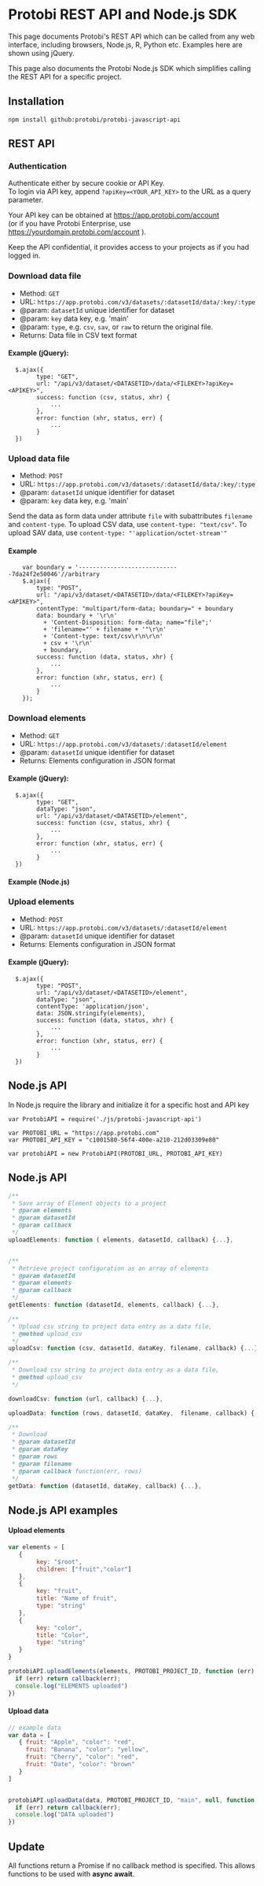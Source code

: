 # Protobi REST API and Node.js SDK
This page documents Protobi's REST API which can be called from any 
web interface, including browsers, Node.js, R, Python etc. 
Examples here are shown using jQuery.

This page also documents the Protobi Node.js SDK which simplifies 
calling the REST API for a specific project.


## Installation


`npm install github:protobi/protobi-javascript-api`


## REST API

### Authentication
Authenticate either by secure cookie or API Key.   
To login via API key, append `?apiKey=<YOUR_API_KEY>` to the URL as a query parameter. 

Your API key can be obtained at https://app.protobi.com/account  
(or if you have Protobi Enterprise, use https://yourdomain.protobi.com/account ).


Keep the API confidential, it provides access to your projects as if you had logged in.
    

### Download data file

* Method: `GET`
* URL: `https://app.protobi.com/v3/datasets/:datasetId/data/:key/:type`
* @param: `datasetId`  unique identifier for dataset
* @param: `key`  data key, e.g. 'main'
* @param: `type`, e.g. `csv`, `sav`, or `raw` to return the original file.
* Returns:  Data file in CSV text format

#### Example (jQuery):  

      $.ajax({
            type: "GET",
            url: "/api/v3/dataset/<DATASETID>/data/<FILEKEY>?apiKey=<APIKEY>",
            success: function (csv, status, xhr) {
                ...
            },
            error: function (xhr, status, err) {
                ...
            }
      })

### Upload data file
* Method: `POST`
* URL: `https://app.protobi.com/v3/datasets/:datasetId/data/:key/:type`
* @param: `datasetId`  unique identifier for dataset
* @param: `key`  data key, e.g. 'main'

Send the data as form data under attribute `file` with subattributes `filename` and `content-type`. 
To upload CSV data, use `content-type: "text/csv"`.
To upload SAV data, use `content-type: "'application/octet-stream'"`

#### Example
        var boundary = '-----------------------------7da24f2e50046'//arbitrary
        $.ajax({
            type: "POST",
            url: "/api/v3/dataset/<DATASETID>/data/<FILEKEY>?apiKey=<APIKEY>",
            contentType: "multipart/form-data; boundary=" + boundary
            data: boundary + '\r\n'
              + 'Content-Disposition: form-data; name="file";'
              + 'filename="' + filename + '"\r\n'
              + 'Content-type: text/csv\r\n\r\n'
              + csv + '\r\n'
              + boundary,
            success: function (data, status, xhr) {
                ...
            },
            error: function (xhr, status, err) {
                ...
            }
        });

### Download elements 

* Method: `GET`
* URL: `https://app.protobi.com/v3/datasets/:datasetId/element`
* @param: `datasetId`  unique identifier for dataset
* Returns:  Elements configuration in JSON format

#### Example (jQuery):   

      $.ajax({
            type: "GET",
            dataType: "json",
            url: "/api/v3/dataset/<DATASETID>/element",
            success: function (csv, status, xhr) {
                ...
            },
            error: function (xhr, status, err) {
                ...
            }
      })
      
#### Example (Node.js)
    
     

### Upload elements


* Method: `POST`
* URL: `https://app.protobi.com/v3/datasets/:datasetId/element`
* @param: `datasetId`  unique identifier for dataset
* Returns:  Elements configuration in JSON format

#### Example (jQuery):  

      $.ajax({
            type: "POST",
            url: "/api/v3/dataset/<DATASETID>/element",
            dataType: "json",
            contentType: 'application/json',
            data: JSON.stringify(elements),
            success: function (data, status, xhr) {
                ...
            },
            error: function (xhr, status, err) {
                ...
            }
      })



## Node.js API 


In Node.js require the library and initialize it for a specific host and API key

    var ProtobiAPI = require('./js/protobi-javascript-api')

    var PROTOBI_URL = "https://app.protobi.com"
    var PROTOBI_API_KEY = "c1001580-56f4-400e-a210-212d03309e80"
    
    var protobiAPI = new ProtobiAPI(PROTOBI_URL, PROTOBI_API_KEY)





## Node.js API


```js
/**
 * Save array of Element objects to a project
 * @param elements
 * @param datasetId
 * @param callback
 */
uploadElements: function ( elements, datasetId, callback) {...},


/**
 * Retrieve project configuration as an array of elements
 * @param datasetId
 * @param elements
 * @param callback
 */
getElements: function (datasetId, elements, callback) {...},

/**
 * Upload csv string to project data entry as a data file,
 * @method upload_csv
 */
uploadCsv: function (csv, datasetId, dataKey, filename, callback) {...},

/**
 * Download csv string to project data entry as a data file,
 * @method upload_csv
 */

downloadCsv: function (url, callback) {...},

uploadData: function (rows, datasetId, dataKey,  filename, callback) { ... },

/**
 * Download
 * @param datasetId
 * @param dataKey
 * @param rows
 * @param filename
 * @param callback function(err, rows)
 */
getData: function (datasetId, dataKey, callback) {...},
```    




## Node.js API examples

#### Upload elements
```js
var elements = [
   {
        key: "$root",
        children: ["fruit","color"]
   },
   {
        key: "fruit",
        title: "Name of fruit",
        type: "string"
   },
   {
        key: "color",
        title: "Color",
        type: "string"
   }
}

protobiAPI.uploadElements(elements, PROTOBI_PROJECT_ID, function (err) {
  if (err) return callback(err);
  console.log("ELEMENTS uploaded")   
})
```  
    
#### Upload data
    
```js
// example data
var data = [
   { fruit: "Apple", "color": "red",
     fruit: "Banana", "color": "yellow",
     fruit: "Cherry", "color": "red",
     fruit: "Date", "color": "brown"
   }
]


protobiAPI.uploadData(data, PROTOBI_PROJECT_ID, "main", null, function (err) {
  if (err) return callback(err);
  console.log("DATA uploaded")
})
```


## Update
All functions return a Promise if no callback method is specified.
This allows functions to be used with **async await**.

